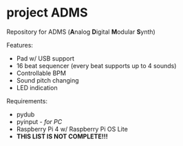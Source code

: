 # project ADMS
Repository for ADMS (**A**nalog **D**igital **M**odular **S**ynth)

Features:
- Pad w/ USB support
- 16 beat sequencer (every beat supports up to 4 sounds)
- Controllable BPM
- Sound pitch changing
- LED indication

Requirements: 
- pydub
- pyinput - *for PC*
- Raspberry Pi 4 w/ Raspberry Pi OS Lite
- **THIS LIST IS NOT COMPLETE!!!**

